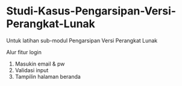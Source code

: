 # Studi-Kasus-Pengarsipan-Versi-Perangkat-Lunak
Untuk latihan sub-modul Pengarsipan Versi Perangkat Lunak

Alur fitur login
1. Masukin email & pw
2. Validasi input
3. Tampilin halaman beranda

